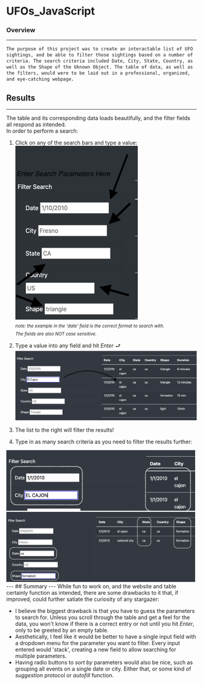 # UFOs_JavaScript
### Overview
---
    The purpose of this project was to create an interactable list of UFO sightings, and be able to filter those sightings based on a number of criteria. The search criteria included Date, City, State, Country, as well as the Shape of the Uknown Object. The table of data, as well as the filters, would were to be laid out in a professional, organized, and eye-catching webpage. 
## Results
---
The table and its corresponding data loads beautifully, and the filter fields all respond as intended.    
In order to perform a search:   
1. Click on any of the search bars and type a value:      
![Search Fields](static/images/search_bars.png)     
<sub>*note: the example in the 'date' field is the correct format to search with.     
The fields are also NOT case sensitive.*</sub>    

2. Type a value into any field and hit *Enter ⮐*     
![Search Result](static/images/search_result.png)      

3. The list to the right will filter the results!    

4. Type in as many search criteria as you need to filter the results further:    
<img src="static/images/search_example_1.png" width=500/>     
<img src="static/images/search_example_2.png" width=500/>     
---    
## Summary
---
While fun to work on, and the website and table certainly function as intended, there are some drawbacks to it that, if improved, could further satiate the curiosity of any stargazer:     

* I believe the biggest drawback is that you have to guess the parameters to search for. Unless you scroll through the table and get a feel for the data, you won't know if there is a correct entry or not until you hit *Enter*, only to be greeted by an empty table.
* Aesthetically, I feel like it would be better to have a single input field with a dropdown menu for the parameter you want to filter. Every input entered would 'stack', creating a new field to allow searching for multiple parameters.
* Having radio buttons to *sort by* parameters would also be nice, such as grouping all events on a single date or city. Either that, or some kind of *suggestion* protocol or *autofill* function. 
 